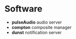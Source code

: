 # Software
* **pulseAudio** audio server
* **compton** composite manager
* **dunst** notification server
